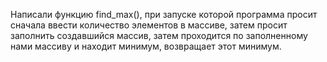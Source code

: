 Написали функцию find_max(), при запуске которой программа просит сначала ввести количество элементов в массиве, затем просит заполнить создавшийся массив,  затем проходится по заполненному нами массиву и находит минимум, возвращает этот минимум.
